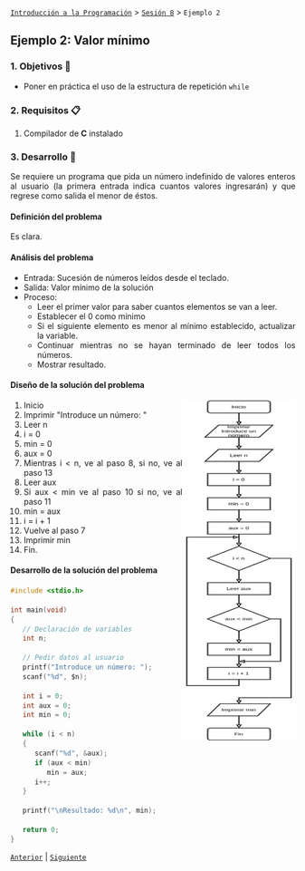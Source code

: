 [`Introducción a la Programación`](../README.md) > [`Sesión 8`](../README.md) > `Ejemplo 2`

## Ejemplo 2: Valor mínimo

<div style="text-align: justify;">

### 1. Objetivos :dart:

- Poner en práctica el uso de la estructura de repetición `while`

### 2. Requisitos :clipboard:

1. Compilador de __C__ instalado

### 3. Desarrollo :rocket:

Se requiere un programa que pida un número indefinido de valores enteros al usuario (la primera entrada indica cuantos valores ingresarán) y que regrese como salida el menor de éstos.

#### Definición del problema
Es clara.

#### Análisis del problema
- Entrada: Sucesión de números leídos desde el teclado.
- Salida: Valor mínimo de la solución
- Proceso: 
   - Leer el primer valor para saber cuantos elementos se van a leer.
   - Establecer el 0 como mínimo
   - Si el siguiente elemento es menor al mínimo establecido, actualizar la variable. 
   - Continuar mientras no se hayan terminado de leer todos los números.
   - Mostrar resultado.

#### Diseño de la solución del problema
<img src="imagenes/imagen1.png" width="200" height="600" align="right">

1. Inicio
1. Imprimir "Introduce un número: "
1. Leer n
1. i = 0
1. min = 0
1. aux = 0
1. Mientras i < n, ve al paso 8, si no, ve al paso 13
1. Leer aux
1. Si aux < min ve al paso 10 si no, ve al paso 11
1. min = aux
1. i = i + 1
1. Vuelve al paso 7 
1. Imprimir min
1. Fin.

#### Desarrollo de la solución del problema

```c
#include <stdio.h>

int main(void)
{
   // Declaración de variables
   int n;

   // Pedir datos al usuario
   printf("Introduce un número: ");
   scanf("%d", $n);

   int i = 0;
   int aux = 0;
   int min = 0;

   while (i < n)
   {
      scanf("%d", &aux);
      if (aux < min)
         min = aux;
      i++;
   }

   printf("\nResultado: %d\n", min);

   return 0;
}

```

[`Anterior`](../ejemplo01/README.md) | [`Siguiente`](../README.md#estructura-do-while)   

</div>
